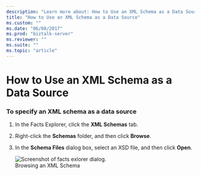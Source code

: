 ```yaml
---
description: "Learn more about: How to Use an XML Schema as a Data Source"
title: "How to Use an XML Schema as a Data Source"
ms.custom: ""
ms.date: "06/08/2017"
ms.prod: "biztalk-server"
ms.reviewer: ""
ms.suite: ""
ms.topic: "article"
---
```

# How to Use an XML Schema as a Data Source
### To specify an XML schema as a data source  
  
1. In the Facts Explorer, click the **XML Schemas** tab.  
  
2. Right-click the **Schemas** folder, and then click **Browse**.  
  
3. In the **Schema Files** dialog box, select an XSD file, and then click **Open**.  
  
   ![Screenshot of facts exlorer dialog.](../core/media/ebiz-bre-factsexplorer-xml.gif "ebiz_bre_factsexplorer_xml")  
   Browsing an XML Schema
